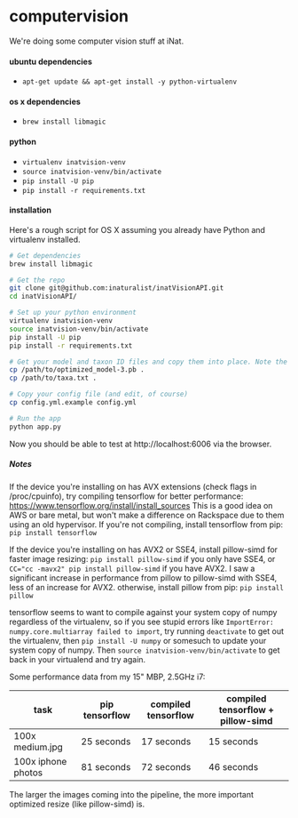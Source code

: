 # computervision

We're doing some computer vision stuff at iNat.

#### ubuntu dependencies

- `apt-get update && apt-get install -y python-virtualenv`

#### os x dependencies
- `brew install libmagic`

#### python

- `virtualenv inatvision-venv`
- `source inatvision-venv/bin/activate`
- `pip install -U pip`
- `pip install -r requirements.txt`

#### installation

Here's a rough script for OS X assuming you already have Python and virtualenv installed.

```bash
# Get dependencies
brew install libmagic

# Get the repo
git clone git@github.com:inaturalist/inatVisionAPI.git
cd inatVisionAPI/

# Set up your python environment
virtualenv inatvision-venv
source inatvision-venv/bin/activate
pip install -U pip
pip install -r requirements.txt

# Get your model and taxon ID files and copy them into place. Note the file names are important.
cp /path/to/optimized_model-3.pb .
cp /path/to/taxa.txt .

# Copy your config file (and edit, of course)
cp config.yml.example config.yml

# Run the app
python app.py

```

Now you should be able to test at http://localhost:6006 via the browser.

##### Notes

If the device you're installing on has AVX extensions (check flags in /proc/cpuinfo), try compiling tensorflow for better performance:
https://www.tensorflow.org/install/install_sources
This is a good idea on AWS or bare metal, but won't make a difference on Rackspace due to them using an old hypervisor.
If you're not compiling, install tensorflow from pip: `pip install tensorflow`

If the device you're installing on has AVX2 or SSE4, install pillow-simd for faster image resizing:
`pip install pillow-simd` if you only have SSE4, or `CC="cc -mavx2" pip install pillow-simd` if you have AVX2. I saw a significant increase in performance from pillow to pillow-simd with SSE4, less of an increase for AVX2.
otherwise, install pillow from pip: `pip install pillow`

tensorflow seems to want to compile against your system copy of numpy regardless of the virtualenv, so if you see stupid errors like `ImportError: numpy.core.multiarray failed to import`, try running `deactivate` to get out the virtualenv, then `pip install -U numpy` or somesuch to update your system copy of numpy. Then `source inatvision-venv/bin/activate` to get back in your virtualend and try again.

Some performance data from my 15" MBP, 2.5GHz i7:

| task               | pip tensorflow | compiled tensorflow | compiled tensorflow + pillow-simd |
| ------------------ | -------------- | ------------------- | --------------------------------- |
| 100x medium.jpg    | 25 seconds     | 17 seconds          | 15 seconds                        |
| 100x iphone photos | 81 seconds     | 72 seconds          | 46 seconds                        | 

The larger the images coming into the pipeline, the more important optimized resize (like pillow-simd) is.
